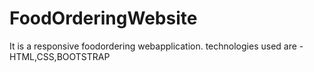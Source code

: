 # FoodOrderingWebsite
It is a responsive foodordering webapplication.
technologies used are -HTML,CSS,BOOTSTRAP

